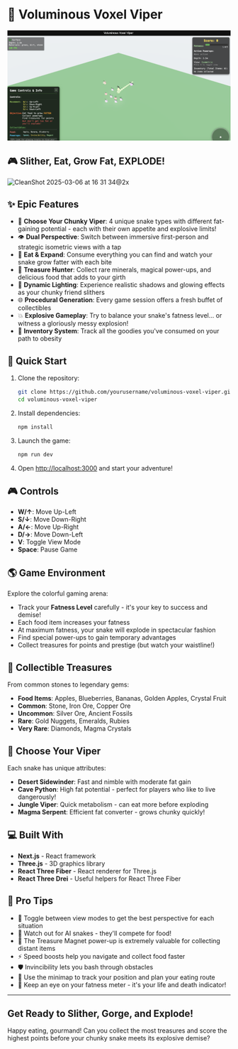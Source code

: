# 🐍 Voluminous Voxel Viper

![Voluminous Voxel Viper Gameplay](public/images/voluminous.png)

## 🎮 Slither, Eat, Grow Fat, EXPLODE!

![CleanShot 2025-03-06 at 16 31 34@2x](https://github.com/user-attachments/assets/f563cec1-9856-4a1d-82ab-b9faf67cf77a)


## ✨ Epic Features

- 🐍 **Choose Your Chunky Viper**: 4 unique snake types with different fat-gaining potential - each with their own appetite and explosive limits!
- 👁️ **Dual Perspective**: Switch between immersive first-person and strategic isometric views with a tap
- 🍔 **Eat & Expand**: Consume everything you can find and watch your snake grow fatter with each bite
- 💎 **Treasure Hunter**: Collect rare minerals, magical power-ups, and delicious food that adds to your girth
- 🔦 **Dynamic Lighting**: Experience realistic shadows and glowing effects as your chunky friend slithers
- 🌐 **Procedural Generation**: Every game session offers a fresh buffet of collectibles
- 💥 **Explosive Gameplay**: Try to balance your snake's fatness level... or witness a gloriously messy explosion!
- 🎒 **Inventory System**: Track all the goodies you've consumed on your path to obesity

## 🚀 Quick Start

1. Clone the repository:
   ```bash
   git clone https://github.com/yourusername/voluminous-voxel-viper.git
   cd voluminous-voxel-viper
   ```

2. Install dependencies:
   ```bash
   npm install
   ```

3. Launch the game:
   ```bash
   npm run dev
   ```

4. Open [http://localhost:3000](http://localhost:3000) and start your adventure!

## 🎮 Controls

- **W/↑**: Move Up-Left
- **S/↓**: Move Down-Right  
- **A/←**: Move Up-Right
- **D/→**: Move Down-Left
- **V**: Toggle View Mode
- **Space**: Pause Game

## 🌎 Game Environment

Explore the colorful gaming arena:
- Track your **Fatness Level** carefully - it's your key to success and demise!
- Each food item increases your fatness
- At maximum fatness, your snake will explode in spectacular fashion
- Find special power-ups to gain temporary advantages
- Collect treasures for points and prestige (but watch your waistline!)

## 💎 Collectible Treasures

From common stones to legendary gems:
- **Food Items**: Apples, Blueberries, Bananas, Golden Apples, Crystal Fruit
- **Common**: Stone, Iron Ore, Copper Ore
- **Uncommon**: Silver Ore, Ancient Fossils
- **Rare**: Gold Nuggets, Emeralds, Rubies
- **Very Rare**: Diamonds, Magma Crystals

## 🐍 Choose Your Viper

Each snake has unique attributes:
- **Desert Sidewinder**: Fast and nimble with moderate fat gain
- **Cave Python**: High fat potential - perfect for players who like to live dangerously!
- **Jungle Viper**: Quick metabolism - can eat more before exploding
- **Magma Serpent**: Efficient fat converter - grows chunky quickly!

## 💻 Built With

- **Next.js** - React framework
- **Three.js** - 3D graphics library
- **React Three Fiber** - React renderer for Three.js
- **React Three Drei** - Useful helpers for React Three Fiber

## 🧠 Pro Tips

- 🔄 Toggle between view modes to get the best perspective for each situation
- 🦮 Watch out for AI snakes - they'll compete for food!
- 🧲 The Treasure Magnet power-up is extremely valuable for collecting distant items
- ⚡ Speed boosts help you navigate and collect food faster
- 🛡️ Invincibility lets you bash through obstacles
- 🎯 Use the minimap to track your position and plan your eating route
- 🍔 Keep an eye on your fatness meter - it's your life and death indicator!

---

## Get Ready to Slither, Gorge, and Explode!

Happy eating, gourmand! Can you collect the most treasures and score the highest points before your chunky snake meets its explosive demise?
